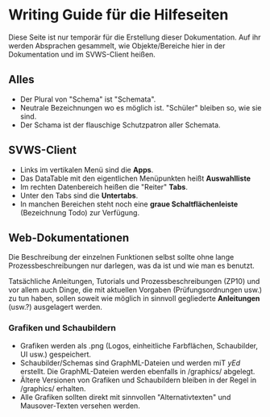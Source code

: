 # Writing Guide für die Hilfeseiten

Diese Seite ist nur temporär für die Erstellung dieser Dokumentation. Auf ihr werden Absprachen gesammelt, wie Objekte/Bereiche hier in der Dokumentation und im SVWS-Client heißen.

## Alles

* Der Plural von "Schema" ist "Schemata".
* Neutrale Bezeichnungen wo es möglich ist. "Schüler" bleiben so, wie sie sind.
* Der Schama ist der flauschige Schutzpatron aller Schemata.

## SVWS-Client

* Links im vertikalen Menü sind die **Apps**.
* Das DataTable mit den eigentlichen Menüpunkten heißt **Auswahlliste**
* Im rechten Datenbereich heißen die "Reiter" **Tabs**.
* Unter den Tabs sind die **Untertabs**.
* In manchen Bereichen steht noch eine **graue Schaltflächenleiste** (Bezeichnung Todo) zur Verfügung.

## Web-Dokumentationen

Die Beschreibung der einzelnen Funktionen selbst sollte ohne lange Prozessbeschreibungen nur darlegen, was da ist und wie man es benutzt.

Tatsächliche Anleitungen, Tutorials und Prozessbeschreibungen (ZP10) und vor allem auch Dinge, die mit aktuellen Vorgaben (Prüfungsordnungen usw.) zu tun haben, sollen soweit wie möglich in sinnvoll gegliederte  **Anleitungen** (usw.?) ausgelagert werden.

### Grafiken und Schaubildern

* Grafiken werden als .png (Logos, einheitliche Farbflächen, Schaubilder, UI usw.) gespeichert.
* Schaubilder/Schemas sind GraphML-Dateien und werden miT *yEd* erstellt. Die GraphML-Dateien werden ebenfalls in /graphics/ abgelegt.
* Ältere Versionen von Grafiken und Schaubildern bleiben in der Regel in /graphics/ erhalten.
* Alle Grafiken sollten direkt mit sinnvollen "Alternativtexten" und Mausover-Texten versehen werden.

